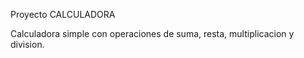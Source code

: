 Proyecto CALCULADORA

Calculadora simple con operaciones de suma, resta, multiplicacion y division.
